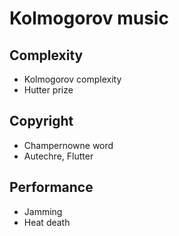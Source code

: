 Kolmogorov music
================

Complexity
----------
* Kolmogorov complexity
* Hutter prize

Copyright
---------
* Champernowne word
* Autechre, Flutter

Performance
-----------
* Jamming
* Heat death
